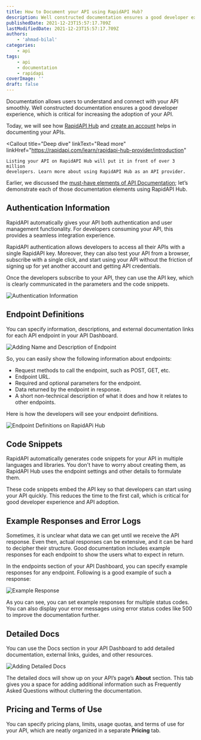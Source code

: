 ```yaml
---
title: How to Document your API using RapidAPI Hub?
description: Well constructed documentation ensures a good developer experience, which is critical for increasing the adoption of your API. RapidAPI Hub provides features that help you a lot during documentation. Read this guide to learn more about them.
publishedDate: 2021-12-23T15:57:17.709Z
lastModifiedDate: 2021-12-23T15:57:17.709Z
authors:
    - 'ahmad-bilal'
categories:
    - api
tags:
    - api
    - documentation
    - rapidapi
coverImage: ''
draft: false
---
```


<Lead>

Documentation allows users to understand and connect with your API smoothly. Well constructed documentation ensures a good developer experience, which is critical for increasing the adoption of your API.

</Lead>

Today, we will see how [RapidAPI Hub](https://RapidAPI.com/hub?utm_source=RapidAPI.com/guides&utm_medium=DevRel&utm_campaign=DevRel) and [create an account](https://RapidAPI.com/auth/sign-up?referral=/hub?utm_source=RapidAPI.com/guides&utm_medium=DevRel&utm_campaign=DevRel) helps in documenting your APIs.

<Callout
	title="Deep dive"
	linkText="Read more"
	linkHref="https://rapidapi.com/learn/rapidapi-hub-provider/introduction"
>
	Listing your API on RapidAPI Hub will put it in front of over 3 million
	developers. Learn more about using RapidAPI Hub as an API provider.
</Callout>

Earlier, we discussed the [must-have elements of API Documentation](https://RapidAPI.com/guides/api-documentation); let’s demonstrate each of those documentation elements using RapidAPI Hub.

## Authentication Information

RapidAPI automatically gives your API both authentication and user management functionality. For developers consuming your API, this provides a seamless integration experience.

RapidAPI authentication allows developers to access all their APIs with a single RapidAPI key. Moreover, they can also test your API from a browser, subscribe with a single click, and start using your API without the friction of signing up for yet another account and getting API credentials.

Once the developers subscribe to your API, they can use the API key, which is clearly communicated in the parameters and the code snippets.

![Authentication Information](https://raw.githubusercontent.com/RapidAPI/DevRel-Stack-Data/production/guides/posts/api-document-rapidapi-hub/images/key.png)

## Endpoint Definitions

You can specify information, descriptions, and external documentation links for each API endpoint in your API Dashboard.

![Adding Name and Description of Endpoint](https://raw.githubusercontent.com/RapidAPI/DevRel-Stack-Data/production/guides/posts/api-document-rapidapi-hub/images/add-endpoint.png)

So, you can easily show the following information about endpoints:

-   Request methods to call the endpoint, such as POST, GET, etc.
-   Endpoint URL.
-   Required and optional parameters for the endpoint.
-   Data returned by the endpoint in response.
-   A short non-technical description of what it does and how it relates to other endpoints.

Here is how the developers will see your endpoint definitions.

![Endpoint Definitions on RapidAPi Hub](https://raw.githubusercontent.com/RapidAPI/DevRel-Stack-Data/production/guides/posts/api-document-rapidapi-hub/images/endpoint-defs.png)

## Code Snippets

RapidAPI automatically generates code snippets for your API in multiple languages and libraries. You don't have to worry about creating them, as RapidAPI Hub uses the endpoint settings and other details to formulate them.

These code snippets embed the API key so that developers can start using your API quickly. This reduces the time to the first call, which is critical for good developer experience and API adoption.

## Example Responses and Error Logs

Sometimes, it is unclear what data we can get until we receive the API response. Even then, actual responses can be extensive, and it can be hard to decipher their structure. Good documentation includes example responses for each endpoint to show the users what to expect in return.

In the endpoints section of your API Dashboard, you can specify example responses for any endpoint. Following is a good example of such a response:

![Example Response](https://raw.githubusercontent.com/RapidAPI/DevRel-Stack-Data/production/guides/posts/api-documentation/images/response.png)

As you can see, you can set example responses for multiple status codes. You can also display your error messages using error status codes like 500 to improve the documentation further.

## Detailed Docs

You can use the Docs section in your API Dashboard to add detailed documentation, external links, guides, and other resources.

![Adding Detailed Docs](https://raw.githubusercontent.com/RapidAPI/DevRel-Stack-Data/production/guides/posts/api-document-rapidapi-hub/images/docs.png)

The detailed docs will show up on your API’s page’s **About** section. This tab gives you a space for adding additional information such as Frequently Asked Questions without cluttering the documentation.

## Pricing and Terms of Use

You can specify pricing plans, limits, usage quotas, and terms of use for your API, which are neatly organized in a separate **Pricing** tab.
